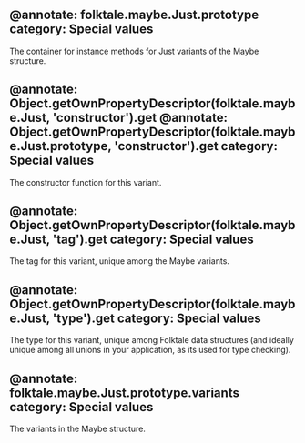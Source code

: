 @annotate: folktale.maybe.Just.prototype
category: Special values
---

The container for instance methods for Just variants of the Maybe structure.


@annotate: Object.getOwnPropertyDescriptor(folktale.maybe.Just, 'constructor').get
@annotate: Object.getOwnPropertyDescriptor(folktale.maybe.Just.prototype, 'constructor').get
category: Special values
---

The constructor function for this variant.


@annotate: Object.getOwnPropertyDescriptor(folktale.maybe.Just, 'tag').get
category: Special values
---

The tag for this variant, unique among the Maybe variants.


@annotate: Object.getOwnPropertyDescriptor(folktale.maybe.Just, 'type').get
category: Special values
---

The type for this variant, unique among Folktale data structures (and ideally unique among all unions in your application, as its used for type checking).

@annotate: folktale.maybe.Just.prototype.variants
category: Special values
---

The variants in the Maybe structure.